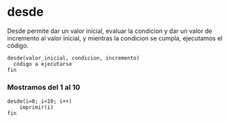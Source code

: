 # desde
Desde permite dar un valor inicial, evaluar la condicion y dar un valor de incremento al valor inicial, y mientras la condicion se cumpla, ejecutamos el código.
```
desde(valor_inicial, condicion, incremento)
  código a ejecutarse
fin  
```


### Mostramos del 1 al 10


```
desde(i=0; i<10; i++)
    imprimir(i)
fin
```


